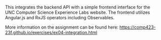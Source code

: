 This integrates the backend API with a simple frontend interface for the UNC Computer Science Experience Labs website. The frontend utilizes Angular.js and RxJS operators including Observables.

More information on the assignment can be found here: https://comp423-23f.github.io/exercises/ex04-integration.html
